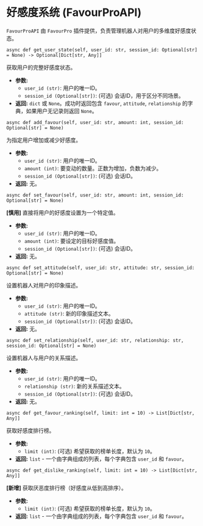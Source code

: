 # 好感度系统 (FavourProAPI)

`FavourProAPI` 由 `FavourPro` 插件提供，负责管理机器人对用户的多维度好感度状态。

 `async def get_user_state(self, user_id: str, session_id: Optional[str] = None) -> Optional[Dict[str, Any]]`

获取用户的完整好感度状态。

  * **参数:**
      * `user_id (str)`: 用户的唯一ID。
      * `session_id (Optional[str])`: (可选) 会话ID，用于区分不同场景。
  * **返回:** `dict` 或 `None`。成功时返回包含 `favour`, `attitude`, `relationship` 的字典，如果用户无记录则返回 `None`。

 `async def add_favour(self, user_id: str, amount: int, session_id: Optional[str] = None)`

为指定用户增加或减少好感度。

  * **参数:**
      * `user_id (str)`: 用户的唯一ID。
      * `amount (int)`: 要变动的数量。正数为增加，负数为减少。
      * `session_id (Optional[str])`: (可选) 会话ID。
  * **返回:** 无。

 `async def set_favour(self, user_id: str, amount: int, session_id: Optional[str] = None)`

**[慎用]** 直接将用户的好感度设置为一个特定值。

  * **参数:**
      * `user_id (str)`: 用户的唯一ID。
      * `amount (int)`: 要设定的目标好感度值。
      * `session_id (Optional[str])`: (可选) 会话ID。
  * **返回:** 无。

 `async def set_attitude(self, user_id: str, attitude: str, session_id: Optional[str] = None)`

设置机器人对用户的印象描述。

  * **参数:**
      * `user_id (str)`: 用户的唯一ID。
      * `attitude (str)`: 新的印象描述文本。
      * `session_id (Optional[str])`: (可选) 会话ID。
  * **返回:** 无。

 `async def set_relationship(self, user_id: str, relationship: str, session_id: Optional[str] = None)`

设置机器人与用户的关系描述。

  * **参数:**
      * `user_id (str)`: 用户的唯一ID。
      * `relationship (str)`: 新的关系描述文本。
      * `session_id (Optional[str])`: (可选) 会话ID。
  * **返回:** 无。

 `async def get_favour_ranking(self, limit: int = 10) -> List[Dict[str, Any]]`

获取好感度排行榜。

  * **参数:**
      * `limit (int)`: (可选) 希望获取的榜单长度，默认为 `10`。
  * **返回:** `list` - 一个由字典组成的列表，每个字典包含 `user_id` 和 `favour`。

 `async def get_dislike_ranking(self, limit: int = 10) -> List[Dict[str, Any]]`

**[新增]** 获取厌恶度排行榜（好感度从低到高排序）。

  * **参数:**
      * `limit (int)`: (可选) 希望获取的榜单长度，默认为 `10`。
  * **返回:** `list` - 一个由字典组成的列表，每个字典包含 `user_id` 和 `favour`。